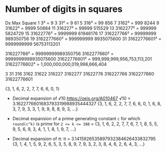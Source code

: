 # Number of digits in squares

Ds  Max                                 Square
 1  3²            =                          9
 3  31²           =                       9 61
 5  316²          =                     99 856
 7  3162²         =                   999 8244
 9  31622²        =                 9999 50884
11  316227²       =               99999 515529
13  3162277²      =             999999 5824729
15  31622776²     =           9999999 61946176
17  316227766²    =         99999999 989350756
19  3162277660²   =       999999999 8935075600
31  31622776601²  =     9999999999 56753113201


316227766²  =         99999999989350756
3162277660² =         9999999998935075600
31622776601² =   999,999,999,956,753,113,201
31622776602² = 1,000,000,000,019,998,666,404

3
31
316
3162
31622
316227
3162277
31622776
316227766
3162277660
31622776601

{3, 1, 6, 2, 2, 7, 7, 6, 6, 0, 1}


* Decimal expansion of √10 
https://oeis.org/A010467
√10 = 3.1622776601683793319988935444327
{3, 1, 6, 2, 2, 7, 7, 6, 6, 0, 1, 6, 8, 3, 7, 9, 3, 3, 1, 9, 9, 8, 8, 9, 3, …}

* Decimal expansion of a prime generating constant `c` 
for which `round(c^k)` is prime for `2 <= k <= 388` =
{3, 1, 6, 2, 2, 7, 7, 6, 7, 1, 8, 5, 5, 9, 5, 6, 9, 3, 4, 1, 1, 8, 1, 9, 7, …}

* Decimal expansion of π:
π = 3.1415926535897932384626433832795
{3, 1, 4, 1, 5, 9, 2, 6, 5, 3, 5, 8, 9, 7, 9, 3, 2, 3, 8, 4, 6, 2, 6, 4, 3, …}
